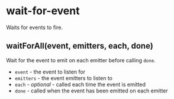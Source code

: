 # wait-for-event

Waits for events to fire.

## waitForAll(event, emitters, each, done)

Wait for the event to emit on each emitter before calling `done`.

- `event` - the event to listen for
- `emitters` - the event emitters to listen to
- `each` - *optional* - called each time the event is emitted
- `done` - called when the event has been emitted on each emitter